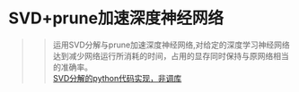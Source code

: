 # SVD+prune加速深度神经网络
 >>运用SVD分解与prune加速深度神经网络,对给定的深度学习神经网络达到减少网络运行所消耗的时间，占用的显存同时保持与原网络相当的准确率。<br>
 [SVD分解的python代码实现，非调库](https://www.cnblogs.com/endlesscoding/p/10058532.html)
